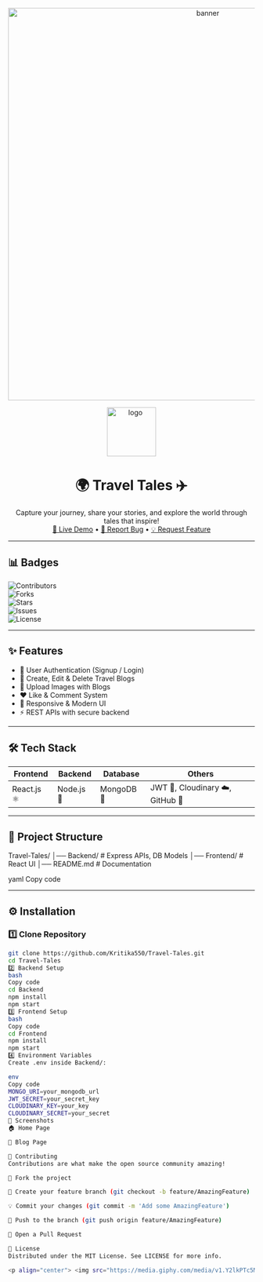 <!-- PROJECT BANNER -->
<p align="center">
  <img src="https://media.giphy.com/media/v1.Y2lkPTc5MGI3NjExZDAwN2E2Y2UwMDg5N2QzNDhmZTFiOTFhZTY2Y2I1M2ViYmM0YTU4MCZjdD1n/qgQUggAC3Pfv687qPC/giphy.gif" width="800" alt="banner"/>
</p>

<!-- PROJECT LOGO -->
<p align="center">
  <img src="https://img.icons8.com/?size=100&id=7JwT9glulnIn&format=png&color=000000" alt="logo" width="100"/>
</p>

<h1 align="center">🌍 Travel Tales ✈️</h1>

<p align="center">
  Capture your journey, share your stories, and explore the world through tales that inspire!  
  <br/>
  <a href="#">🔗 Live Demo</a> • 
  <a href="https://github.com/Kritika550/Travel-Tales/issues">🐛 Report Bug</a> • 
  <a href="https://github.com/Kritika550/Travel-Tales/pulls">💡 Request Feature</a>
</p>

---

## 📊 Badges  
![Contributors](https://img.shields.io/github/contributors/Kritika550/Travel-Tales?color=blue)  
![Forks](https://img.shields.io/github/forks/Kritika550/Travel-Tales?style=social)  
![Stars](https://img.shields.io/github/stars/Kritika550/Travel-Tales?style=social)  
![Issues](https://img.shields.io/github/issues/Kritika550/Travel-Tales)  
![License](https://img.shields.io/github/license/Kritika550/Travel-Tales?color=brightgreen)  

---

## ✨ Features  
- 🔐 User Authentication (Signup / Login)  
- 📝 Create, Edit & Delete Travel Blogs  
- 📂 Upload Images with Blogs  
- ❤️ Like & Comment System  
- 🎨 Responsive & Modern UI  
- ⚡ REST APIs with secure backend  

---

## 🛠️ Tech Stack  

| **Frontend** | **Backend** | **Database** | **Others** |
|--------------|-------------|--------------|-------------|
| React.js ⚛️  | Node.js 🚀  | MongoDB 🍃   | JWT 🔑, Cloudinary ☁️, GitHub 🐙 |

---

## 📂 Project Structure  
Travel-Tales/
│── Backend/ # Express APIs, DB Models
│── Frontend/ # React UI
│── README.md # Documentation

yaml
Copy code

---

## ⚙️ Installation  

### 1️⃣ Clone Repository  
```bash
git clone https://github.com/Kritika550/Travel-Tales.git
cd Travel-Tales
2️⃣ Backend Setup
bash
Copy code
cd Backend
npm install
npm start
3️⃣ Frontend Setup
bash
Copy code
cd Frontend
npm install
npm start
4️⃣ Environment Variables
Create .env inside Backend/:

env
Copy code
MONGO_URI=your_mongodb_url
JWT_SECRET=your_secret_key
CLOUDINARY_KEY=your_key
CLOUDINARY_SECRET=your_secret
📸 Screenshots
🏠 Home Page

📖 Blog Page

🤝 Contributing
Contributions are what make the open source community amazing!

🍴 Fork the project

🌱 Create your feature branch (git checkout -b feature/AmazingFeature)

💡 Commit your changes (git commit -m 'Add some AmazingFeature')

🚀 Push to the branch (git push origin feature/AmazingFeature)

🎉 Open a Pull Request

📜 License
Distributed under the MIT License. See LICENSE for more info.

<p align="center"> <img src="https://media.giphy.com/media/v1.Y2lkPTc5MGI3NjExZDE4N2Q2OTQyNjg0YzFkZTg0ZTE4ZjM2ZjFjNjRiZjRlYjRjNGUwOCZjdD1n/3oriO0OEd9QIDdllqo/giphy.gif" width="200"/> </p> <h3 align="center">✨ Made with ❤️ and Wanderlust ✨</h3> ```
